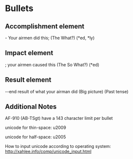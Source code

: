 Bullets
=======

Accomplishment element
----------------------

\- Your airmen did this;
(The What?)
(\*ed, \*ly)

Impact element
--------------

; your airmen caused this
(The So What?)
(\*ed)

Result element
--------------

--end result of what your airman did
(Big picture)
(Past tense)

Additional Notes
----------------

AF-910 (AB-TSgt) have a 143 character limit per bullet

unicode for thin-space: u2009

unicode for half-space: u2005

How to input unicode according to operating system: http://xahlee.info/comp/unicode_input.html

